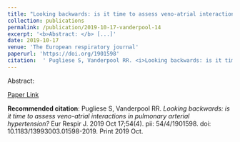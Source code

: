```yaml
--- 
title: "Looking backwards: is it time to assess veno-atrial interactions in pulmonary arterial hypertension?" 
collection: publications 
permalink: /publication/2019-10-17-vanderpool-14 
excerpt: '<b>Abstract: </b> [...]' 
date: 2019-10-17 
venue: 'The European respiratory journal' 
paperurl: 'https://doi.org/1901598' 
citation:  ' Pugliese S, Vanderpool RR. <i>Looking backwards: is it time to assess veno-atrial interactions in pulmonary arterial hypertension?</i> Eur Respir J. 2019 Oct 17;54(4). pii: 54/4/1901598. doi: 10.1183/13993003.01598-2019. Print 2019 Oct.' 
--- 
```

Abstract:    
 
[Paper Link](https://doi.org/1901598) 
 
<b>Recommended citation</b>:  Pugliese S, Vanderpool RR. <i>Looking backwards: is it time to assess veno-atrial interactions in pulmonary arterial hypertension?</i> Eur Respir J. 2019 Oct 17;54(4). pii: 54/4/1901598. doi: 10.1183/13993003.01598-2019. Print 2019 Oct. 
